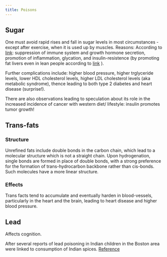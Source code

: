 ```yaml
---
title: Poisons
---
```


## Sugar

One must avoid rapid rises and fall in sugar levels in most
circumstances - except after exercise, when it is used up by muscles.
Reasons: According to
[link](http://nutritiondiva.quickanddirtytips.com/how-sugar-affects-your-body.aspx):
suppression of immune system and growth hormone secretion, promotion of
inflammation, glycation, and insulin-resistence (by promoting fat livers
even in lean people according to
[link](http://www.nytimes.com/2011/04/17/magazine/mag-17Sugar-t.html?_r=1)
).

Further complications include: higher blood pressure, higher trglyceride
levels, lower HDL cholesterol levels, higher LDL cholesterol levels (aka
metabolic syndrome), thence leading to both type 2 diabetes and heart
disease (surprise\!).

There are also observations leading to speculation about its role in the
increased incidence of cancer with western diet/ lifestyle: insulin
promotes tumor growth\!

## Trans-fats

### Structure

Unrefined fats include double bonds in the carbon chain, which lead to a
molecular structure which is not a straight chain. Upon hydrogenation,
single bonds are formed in place of double bonds, with a strong
preference for the formation of trans-hydrocarbon backbone rather than
cis-bonds. Such molecules have a more linear structure.

### Effects

Trans facts tend to accumulate and eventually harden in blood-vessels,
particularly in the heart and the brain, leading to heart disease and
higher blood pressure.

## Lead

Affects cognition.

After several reports of lead poisoning in Indian children in the Boston
area were linked to consumption of Indian spices.
[Reference](http://www.time.com/time/health/article/0,8599,1971906,00.html)